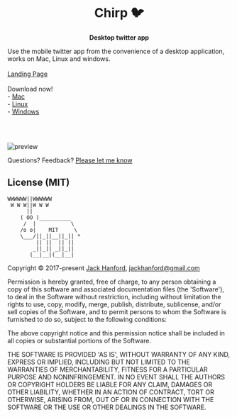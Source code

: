 <h1 align='center'>Chirp 🐦</h1>

<p align='center'>
  <b>Desktop twitter app</b>
  <br />
  <div>Use the mobile twitter app from the convenience of a desktop application, works on Mac, Linux and windows.</div>
  <br />
  <a href='https://jackhanford.com/chirp'>Landing Page</a>
  <br />
  <br />
  Download now!
  <br />
  - <a href='https://file-cjddyxvqbc.now.sh/Chirp-darwin-x64.zip'>Mac</a>
  <br />
  - <a href='https://file-fevwnujbqw.now.sh/Chirp-linux-x64.zip'>Linux</a>
  <br />
  - <a href='https://file-pwszcfrfqv.now.sh/Chirp-win32-x64.zip'>Windows</a>
</p>

<br />
<br />

![preview](https://i.imgur.com/xkq29H0.png)

Questions? Feedback? [Please let me know](https://github.com/hanford/chirp/issues/new)

## License (MIT)

```
WWWWWW||WWWWWW
 W W W||W W W
      ||
    ( OO )__________
     /  |           \
    /o o|    MIT     \
    \___/||_||__||_|| *
         || ||  || ||
        _||_|| _||_||
       (__|__|(__|__|
```
Copyright © 2017-present [Jack Hanford](http://jackhanford.com), jackhanford@gmail.com

Permission is hereby granted, free of charge, to any person obtaining a copy of this software and associated documentation files (the 'Software'), to deal in the Software without restriction, including without limitation the rights to use, copy, modify, merge, publish, distribute, sublicense, and/or sell copies of the Software, and to permit persons to whom the Software is furnished to do so, subject to the following conditions:

The above copyright notice and this permission notice shall be included in all copies or substantial portions of the Software.

THE SOFTWARE IS PROVIDED 'AS IS', WITHOUT WARRANTY OF ANY KIND, EXPRESS OR IMPLIED, INCLUDING BUT NOT LIMITED TO THE WARRANTIES OF MERCHANTABILITY, FITNESS FOR A PARTICULAR PURPOSE AND NONINFRINGEMENT. IN NO EVENT SHALL THE AUTHORS OR COPYRIGHT HOLDERS BE LIABLE FOR ANY CLAIM, DAMAGES OR OTHER LIABILITY, WHETHER IN AN ACTION OF CONTRACT, TORT OR OTHERWISE, ARISING FROM, OUT OF OR IN CONNECTION WITH THE SOFTWARE OR THE USE OR OTHER DEALINGS IN THE SOFTWARE.

